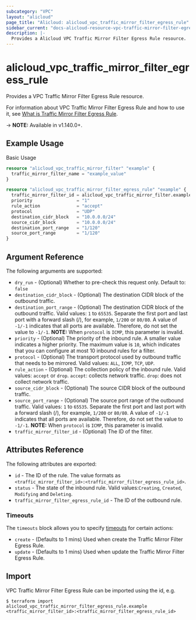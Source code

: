 ```yaml
---
subcategory: "VPC"
layout: "alicloud"
page_title: "Alicloud: alicloud_vpc_traffic_mirror_filter_egress_rule"
sidebar_current: "docs-alicloud-resource-vpc-traffic-mirror-filter-egress-rule"
description: |-
  Provides a Alicloud VPC Traffic Mirror Filter Egress Rule resource.
---
```


# alicloud\_vpc\_traffic\_mirror\_filter\_egress\_rule

Provides a VPC Traffic Mirror Filter Egress Rule resource.

For information about VPC Traffic Mirror Filter Egress Rule and how to use it, see [What is Traffic Mirror Filter Egress Rule](https://www.alibabacloud.com/help/doc-detail/261357.htm).

-> **NOTE:** Available in v1.140.0+.

## Example Usage

Basic Usage

```terraform
resource "alicloud_vpc_traffic_mirror_filter" "example" {
  traffic_mirror_filter_name = "example_value"
}

resource "alicloud_vpc_traffic_mirror_filter_egress_rule" "example" {
  traffic_mirror_filter_id = alicloud_vpc_traffic_mirror_filter.example.id
  priority                 = "1"
  rule_action              = "accept"
  protocol                 = "UDP"
  destination_cidr_block   = "10.0.0.0/24"
  source_cidr_block        = "10.0.0.0/24"
  destination_port_range   = "1/120"
  source_port_range        = "1/120"
}

```

## Argument Reference

The following arguments are supported:

* `dry_run` - (Optional) Whether to pre-check this request only. Default to: `false`
* `destination_cidr_block` - (Optional) The destination CIDR block of the outbound traffic.
* `destination_port_range` - (Optional) The destination CIDR block of the outbound traffic. Valid values: `1` to `65535`. Separate the first port and last port with a forward slash (/), for example, `1/200` or `80/80`. A value of `-1/-1` indicates that all ports are available. Therefore, do not set the value to `-1/-1`. **NOTE:** When `protocol` is `ICMP`, this parameter is invalid.
* `priority` - (Optional) The priority of the inbound rule. A smaller value indicates a higher priority. The maximum value is `10`, which indicates that you can configure at most 10 inbound rules for a filter.
* `protocol` - (Optional) The transport protocol used by outbound traffic that needs to be mirrored. Valid values: `ALL`, `ICMP`, `TCP`, `UDP`.
* `rule_action` - (Optional) The collection policy of the inbound rule. Valid values: `accept` or `drop`. `accept`: collects network traffic. `drop`: does not collect network traffic.
* `source_cidr_block` - (Optional) The source CIDR block of the outbound traffic.
* `source_port_range` - (Optional) The source port range of the outbound traffic. Valid values: `1` to `65535`. Separate the first port and last port with a forward slash (/), for example, `1/200` or `80/80`. A value of `-1/-1` indicates that all ports are available. Therefore, do not set the value to `-1/-1`. **NOTE:** When `protocol` is `ICMP`, this parameter is invalid.
* `traffic_mirror_filter_id` - (Optional) The ID of the filter.

## Attributes Reference

The following attributes are exported:

* `id` - The ID of the rule. The value formats as `<traffic_mirror_filter_id>:<traffic_mirror_filter_egress_rule_id>`.
* `status` - The state of the inbound rule. Valid values:`Creating`, `Created`, `Modifying` and `Deleting`.
* `traffic_mirror_filter_egress_rule_id` - The ID of the outbound rule.

### Timeouts

The `timeouts` block allows you to specify [timeouts](https://www.terraform.io/docs/configuration-0-11/resources.html#timeouts) for certain actions:

* `create` - (Defaults to 1 mins) Used when create the Traffic Mirror Filter Egress Rule.
* `update` - (Defaults to 1 mins) Used when update the Traffic Mirror Filter Egress Rule.

## Import

VPC Traffic Mirror Filter Egress Rule can be imported using the id, e.g.

```
$ terraform import alicloud_vpc_traffic_mirror_filter_egress_rule.example <traffic_mirror_filter_id>:<traffic_mirror_filter_egress_rule_id>
```

